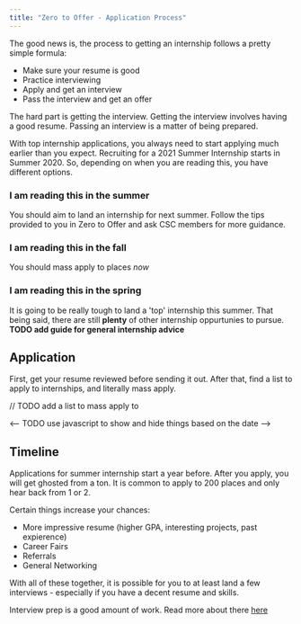 ```yaml
---
title: "Zero to Offer - Application Process"
---
```


The good news is, the process to getting an internship follows a pretty simple formula:

- Make sure your resume is good
- Practice interviewing
- Apply and get an interview
- Pass the interview and get an offer

The hard part is getting the interview. Getting the interview involves having a good resume. Passing an interview is a matter of being prepared.

With top internship applications, you always need to start applying
much earlier than you expect. Recruiting for a 2021 Summer Internship
starts in Summer 2020. So, depending on when you are reading this, you
have different options.

### I am reading this in the summer

You should aim to land an internship for next summer. Follow
the tips provided to you in Zero to Offer and ask CSC members
for more guidance.

### I am reading this in the fall

You should mass apply to places _now_

### I am reading this in the spring

It is going to be really tough to land a 'top' internship this
summer. That being said, there are still **plenty** of other
internship oppurtunies to pursue. **TODO add guide for general internship advice**

## Application

First, get your resume reviewed before sending it out. After that, find a list to apply to internships, and literally mass apply.

// TODO add a list to mass apply to

<-- TODO use javascript to show and hide things based on the date -->

## Timeline

Applications for summer internship start a year before. After you
apply, you will get ghosted from a ton. It is common to apply to 200 places and only hear back from 1 or 2.

Certain things increase your chances:

- More impressive resume (higher GPA, interesting projects, past expierence)
- Career Fairs
- Referrals
- General Networking

With all of these together, it is possible for you to at least land
a few interviews - especially if you have a decent resume and skills.

Interview prep is a good amount of work. Read more about there [here](/zero-to-offer/interview-prep)
